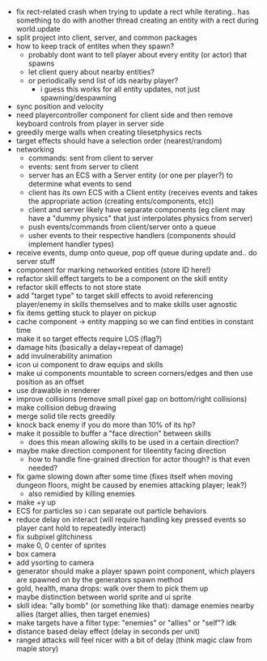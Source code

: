 - fix rect-related crash when trying to update a rect while iterating.. has something to do with another thread creating an entity with a rect during world.update
- split project into client, server, and common packages
- how to keep track of entites when they spawn?
  - probably dont want to tell player about every entity (or actor) that spawns
  - let client query about nearby entities?
  - or periodically send list of ids nearby player?
    - i guess this works for all entity updates, not just spawning/despawning
- sync position and velocity
- need playercontroller component for client side and then remove keyboard controls from player in server side
- greedily merge walls when creating tilesetphysics rects
- target effects should have a selection order (nearest/random)
- networking
  - commands: sent from client to server
  - events: sent from server to client
  - server has an ECS with a Server entity (or one per player?) to determine what events to send
  - client has its own ECS with a Client entity (receives events and takes the appropriate action (creating ents/components, etc))
  - client and server likely have separate components (eg client may have a "dummy physics" that just interpolates physics from server)
  - push events/commands from client/server onto a queue
  - usher events to their respective handlers (components should implement handler types)
- receive events, dump onto queue, pop off queue during update and.. do server stuff
- component for marking networked entities (store ID here!)
- refactor skill effect targets to be a component on the skill entity
- refactor skill effects to not store state
- add "target type" to target skill effects to avoid referencing player/enemy in skills themselves and to make skills user agnostic
- fix items getting stuck to player on pickup
- cache component -> entity mapping so we can find entities in constant time
- make it so target effects require LOS (flag?)
- damage hits (basically a delay+repeat of damage)
- add invulnerability animation
- icon ui component to draw equips and skills
- make ui components mountable to screen corners/edges and then use position as an offset
- use drawable in renderer
- improve collisions (remove small pixel gap on bottom/right collisions)
- make collision debug drawing
- merge solid tile rects greedily
- knock back enemy if you do more than 10% of its hp?
- make it possible to buffer a "face direction" between skills
  - does this mean allowing skills to be used in a certain direction?
- maybe make direction component for tileentity facing direction
  - how to handle fine-grained direction for actor though? is that even needed?
- fix game slowing down after some time (fixes itself when moving dungeon floors, might be caused by enemies attacking player; leak?)
  - also remidied by killing enemies
- make +y up
- ECS for particles so i can separate out particle behaviors
- reduce delay on interact (will require handling key pressed events so player cant hold to repeatedly interact)
- fix subpixel glitchiness
- make 0, 0 center of sprites
- box camera
- add ysorting to camera
- generator should make a player spawn point component, which players are spawned on by the generators spawn method
- gold, health, mana drops: walk over them to pick them up
- maybe distinction between world sprite and ui sprite
- skill idea: "ally bomb" (or something like that): damage enemies nearby allies (target allies, then target enemies)
- make targets have a filter type: "enemies" or "allies" or "self"? idk
- distance based delay effect (delay in seconds per unit)
- ranged attacks will feel nicer with a bit of delay (think magic claw from maple story)
